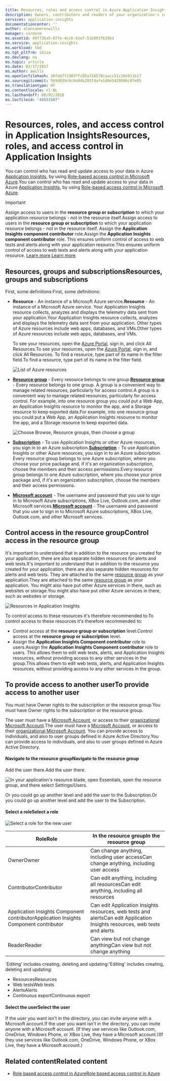 ```yaml
---
title: Resources, roles and access control in Azure Application Insights | Microsoft Docs
description: Owners, contributors and readers of your organization's insights.
services: application-insights
documentationcenter: ''
author: alancameronwills
manager: carmonm
ms.assetid: 49f736a5-67fe-4cc6-b1ef-51b993fb39bd
ms.service: application-insights
ms.workload: tbd
ms.tgt_pltfrm: ibiza
ms.devlang: na
ms.topic: article
ms.date: 03/17/2017
ms.author: awills
ms.openlocfilehash: 36fab7f23837fc85a724578caacc51c10e911b17
ms.sourcegitcommit: 5b9d839c0c0a94b293fdafe1d6e5429506c07e05
ms.translationtype: HT
ms.contentlocale: nl-NL
ms.lasthandoff: 08/02/2018
ms.locfileid: "44551507"
---
```

# <a name="resources-roles-and-access-control-in-application-insights"></a><span data-ttu-id="aa63c-103">Resources, roles, and access control in Application Insights</span><span class="sxs-lookup"><span data-stu-id="aa63c-103">Resources, roles, and access control in Application Insights</span></span>
<span data-ttu-id="aa63c-104">You can control who has read and update access to your data in Azure [Application Insights][start], by using [Role-based access control in Microsoft Azure](../active-directory/role-based-access-control-configure.md).</span><span class="sxs-lookup"><span data-stu-id="aa63c-104">You can control who has read and update access to your data in Azure [Application Insights][start], by using [Role-based access control in Microsoft Azure](../active-directory/role-based-access-control-configure.md).</span></span>

> [!IMPORTANT]
> <span data-ttu-id="aa63c-105">Assign access to users in the **resource group or subscription** to which your application resource belongs - not in the resource itself.</span><span class="sxs-lookup"><span data-stu-id="aa63c-105">Assign access to users in the **resource group or subscription** to which your application resource belongs - not in the resource itself.</span></span> <span data-ttu-id="aa63c-106">Assign the **Application Insights component contributor** role.</span><span class="sxs-lookup"><span data-stu-id="aa63c-106">Assign the **Application Insights component contributor** role.</span></span> <span data-ttu-id="aa63c-107">This ensures uniform control of access to web tests and alerts along with your application resource.</span><span class="sxs-lookup"><span data-stu-id="aa63c-107">This ensures uniform control of access to web tests and alerts along with your application resource.</span></span> <span data-ttu-id="aa63c-108">[Learn more](#access).</span><span class="sxs-lookup"><span data-stu-id="aa63c-108">[Learn more](#access).</span></span>
> 
> 

## <a name="resources-groups-and-subscriptions"></a><span data-ttu-id="aa63c-109">Resources, groups and subscriptions</span><span class="sxs-lookup"><span data-stu-id="aa63c-109">Resources, groups and subscriptions</span></span>
<span data-ttu-id="aa63c-110">First, some definitions:</span><span class="sxs-lookup"><span data-stu-id="aa63c-110">First, some definitions:</span></span>

* <span data-ttu-id="aa63c-111">**Resource** - An instance of a Microsoft Azure service.</span><span class="sxs-lookup"><span data-stu-id="aa63c-111">**Resource** - An instance of a Microsoft Azure service.</span></span> <span data-ttu-id="aa63c-112">Your Application Insights resource collects, analyzes and displays the telemetry data sent from your application.</span><span class="sxs-lookup"><span data-stu-id="aa63c-112">Your Application Insights resource collects, analyzes and displays the telemetry data sent from your application.</span></span>  <span data-ttu-id="aa63c-113">Other types of Azure resources include web apps, databases, and VMs.</span><span class="sxs-lookup"><span data-stu-id="aa63c-113">Other types of Azure resources include web apps, databases, and VMs.</span></span>
  
    <span data-ttu-id="aa63c-114">To see your resources, open the [Azure Portal][portal], sign in, and click All Resources.</span><span class="sxs-lookup"><span data-stu-id="aa63c-114">To see your resources, open the [Azure Portal][portal], sign in, and click All Resources.</span></span> <span data-ttu-id="aa63c-115">To find a resource, type part of its name in the filter field.</span><span class="sxs-lookup"><span data-stu-id="aa63c-115">To find a resource, type part of its name in the filter field.</span></span>
  
    ![List of Azure resources](https://docstestmedia1.blob.core.windows.net/azure-media/articles/application-insights/media/app-insights-resources-roles-access-control/10-browse.png)

<a name="resource-group"></a>

* <span data-ttu-id="aa63c-117">[**Resource group**][group] - Every resource belongs to one group.</span><span class="sxs-lookup"><span data-stu-id="aa63c-117">[**Resource group**][group] - Every resource belongs to one group.</span></span> <span data-ttu-id="aa63c-118">A group is a convenient way to manage related resources, particularly for access control.</span><span class="sxs-lookup"><span data-stu-id="aa63c-118">A group is a convenient way to manage related resources, particularly for access control.</span></span> <span data-ttu-id="aa63c-119">For example, into one resource group you could put a Web App, an Application Insights resource to monitor the app, and a Storage resource to keep exported data.</span><span class="sxs-lookup"><span data-stu-id="aa63c-119">For example, into one resource group you could put a Web App, an Application Insights resource to monitor the app, and a Storage resource to keep exported data.</span></span>

    ![Choose Browse, Resource groups, then choose a group](https://docstestmedia1.blob.core.windows.net/azure-media/articles/application-insights/media/app-insights-resources-roles-access-control/11-group.png)

* <span data-ttu-id="aa63c-121">[**Subscription**](https://manage.windowsazure.com) - To use Application Insights or other Azure resources, you sign in to an Azure subscription.</span><span class="sxs-lookup"><span data-stu-id="aa63c-121">[**Subscription**](https://manage.windowsazure.com) - To use Application Insights or other Azure resources, you sign in to an Azure subscription.</span></span> <span data-ttu-id="aa63c-122">Every resource group belongs to one Azure subscription, where you choose your price package and, if it's an organization subscription, choose the members and their access permissions.</span><span class="sxs-lookup"><span data-stu-id="aa63c-122">Every resource group belongs to one Azure subscription, where you choose your price package and, if it's an organization subscription, choose the members and their access permissions.</span></span>
* <span data-ttu-id="aa63c-123">[**Microsoft account**][account] - The username and password that you use to sign in to Microsoft Azure subscriptions, XBox Live, Outlook.com, and other Microsoft services.</span><span class="sxs-lookup"><span data-stu-id="aa63c-123">[**Microsoft account**][account] - The username and password that you use to sign in to Microsoft Azure subscriptions, XBox Live, Outlook.com, and other Microsoft services.</span></span>

## <a name="access"></a> <span data-ttu-id="aa63c-124">Control access in the resource group</span><span class="sxs-lookup"><span data-stu-id="aa63c-124">Control access in the resource group</span></span>
<span data-ttu-id="aa63c-125">It's important to understand that in addition to the resource you created for your application, there are also separate hidden resources for alerts and web tests.</span><span class="sxs-lookup"><span data-stu-id="aa63c-125">It's important to understand that in addition to the resource you created for your application, there are also separate hidden resources for alerts and web tests.</span></span> <span data-ttu-id="aa63c-126">They are attached to the same [resource group](#resource-group) as your application.</span><span class="sxs-lookup"><span data-stu-id="aa63c-126">They are attached to the same [resource group](#resource-group) as your application.</span></span> <span data-ttu-id="aa63c-127">You might also have put other Azure services in there, such as websites or storage.</span><span class="sxs-lookup"><span data-stu-id="aa63c-127">You might also have put other Azure services in there, such as websites or storage.</span></span>

![Resources in Application Insights](https://docstestmedia1.blob.core.windows.net/azure-media/articles/application-insights/media/app-insights-resources-roles-access-control/00-resources.png)

<span data-ttu-id="aa63c-129">To control access to these resources it's therefore recommended to:</span><span class="sxs-lookup"><span data-stu-id="aa63c-129">To control access to these resources it's therefore recommended to:</span></span>

* <span data-ttu-id="aa63c-130">Control access at the **resource group or subscription** level.</span><span class="sxs-lookup"><span data-stu-id="aa63c-130">Control access at the **resource group or subscription** level.</span></span>
* <span data-ttu-id="aa63c-131">Assign the **Application Insights Component contributor** role to users.</span><span class="sxs-lookup"><span data-stu-id="aa63c-131">Assign the **Application Insights Component contributor** role to users.</span></span> <span data-ttu-id="aa63c-132">This allows them to edit web tests, alerts, and Application Insights resources, without providing access to any other services in the group.</span><span class="sxs-lookup"><span data-stu-id="aa63c-132">This allows them to edit web tests, alerts, and Application Insights resources, without providing access to any other services in the group.</span></span>

## <a name="to-provide-access-to-another-user"></a><span data-ttu-id="aa63c-133">To provide access to another user</span><span class="sxs-lookup"><span data-stu-id="aa63c-133">To provide access to another user</span></span>
<span data-ttu-id="aa63c-134">You must have Owner rights to the subscription or the resource group.</span><span class="sxs-lookup"><span data-stu-id="aa63c-134">You must have Owner rights to the subscription or the resource group.</span></span>

<span data-ttu-id="aa63c-135">The user must have a [Microsoft Account][account], or access to their [organizational Microsoft Account](../active-directory/sign-up-organization.md).</span><span class="sxs-lookup"><span data-stu-id="aa63c-135">The user must have a [Microsoft Account][account], or access to their [organizational Microsoft Account](../active-directory/sign-up-organization.md).</span></span> <span data-ttu-id="aa63c-136">You can provide access to individuals, and also to user groups defined in Azure Active Directory.</span><span class="sxs-lookup"><span data-stu-id="aa63c-136">You can provide access to individuals, and also to user groups defined in Azure Active Directory.</span></span>

#### <a name="navigate-to-the-resource-group"></a><span data-ttu-id="aa63c-137">Navigate to the resource group</span><span class="sxs-lookup"><span data-stu-id="aa63c-137">Navigate to the resource group</span></span>
<span data-ttu-id="aa63c-138">Add the user there.</span><span class="sxs-lookup"><span data-stu-id="aa63c-138">Add the user there.</span></span>

![In your application's resource blade, open Essentials, open the resource group, and there select Settings/Users.](https://docstestmedia1.blob.core.windows.net/azure-media/articles/application-insights/media/app-insights-resources-roles-access-control/01-add-user.png)

<span data-ttu-id="aa63c-141">Or you could go up another level and add the user to the Subscription.</span><span class="sxs-lookup"><span data-stu-id="aa63c-141">Or you could go up another level and add the user to the Subscription.</span></span>

#### <a name="select-a-role"></a><span data-ttu-id="aa63c-142">Select a role</span><span class="sxs-lookup"><span data-stu-id="aa63c-142">Select a role</span></span>
![Select a role for the new user](https://docstestmedia1.blob.core.windows.net/azure-media/articles/application-insights/media/app-insights-resources-roles-access-control/03-role.png)

| <span data-ttu-id="aa63c-144">Role</span><span class="sxs-lookup"><span data-stu-id="aa63c-144">Role</span></span> | <span data-ttu-id="aa63c-145">In the resource group</span><span class="sxs-lookup"><span data-stu-id="aa63c-145">In the resource group</span></span> |
| --- | --- |
| <span data-ttu-id="aa63c-146">Owner</span><span class="sxs-lookup"><span data-stu-id="aa63c-146">Owner</span></span> |<span data-ttu-id="aa63c-147">Can change anything, including user access</span><span class="sxs-lookup"><span data-stu-id="aa63c-147">Can change anything, including user access</span></span> |
| <span data-ttu-id="aa63c-148">Contributor</span><span class="sxs-lookup"><span data-stu-id="aa63c-148">Contributor</span></span> |<span data-ttu-id="aa63c-149">Can edit anything, including all resources</span><span class="sxs-lookup"><span data-stu-id="aa63c-149">Can edit anything, including all resources</span></span> |
| <span data-ttu-id="aa63c-150">Application Insights Component contributor</span><span class="sxs-lookup"><span data-stu-id="aa63c-150">Application Insights Component contributor</span></span> |<span data-ttu-id="aa63c-151">Can edit Application Insights resources, web tests and alerts</span><span class="sxs-lookup"><span data-stu-id="aa63c-151">Can edit Application Insights resources, web tests and alerts</span></span> |
| <span data-ttu-id="aa63c-152">Reader</span><span class="sxs-lookup"><span data-stu-id="aa63c-152">Reader</span></span> |<span data-ttu-id="aa63c-153">Can view but not change anything</span><span class="sxs-lookup"><span data-stu-id="aa63c-153">Can view but not change anything</span></span> |

<span data-ttu-id="aa63c-154">'Editing' includes creating, deleting and updating:</span><span class="sxs-lookup"><span data-stu-id="aa63c-154">'Editing' includes creating, deleting and updating:</span></span>

* <span data-ttu-id="aa63c-155">Resources</span><span class="sxs-lookup"><span data-stu-id="aa63c-155">Resources</span></span>
* <span data-ttu-id="aa63c-156">Web tests</span><span class="sxs-lookup"><span data-stu-id="aa63c-156">Web tests</span></span>
* <span data-ttu-id="aa63c-157">Alerts</span><span class="sxs-lookup"><span data-stu-id="aa63c-157">Alerts</span></span>
* <span data-ttu-id="aa63c-158">Continuous export</span><span class="sxs-lookup"><span data-stu-id="aa63c-158">Continuous export</span></span>

#### <a name="select-the-user"></a><span data-ttu-id="aa63c-159">Select the user</span><span class="sxs-lookup"><span data-stu-id="aa63c-159">Select the user</span></span>

<span data-ttu-id="aa63c-160">If the user you want isn't in the directory, you can invite anyone with a Microsoft account.</span><span class="sxs-lookup"><span data-stu-id="aa63c-160">If the user you want isn't in the directory, you can invite anyone with a Microsoft account.</span></span>
<span data-ttu-id="aa63c-161">(If they use services like Outlook.com, OneDrive, Windows Phone, or XBox Live, they have a Microsoft account.)</span><span class="sxs-lookup"><span data-stu-id="aa63c-161">(If they use services like Outlook.com, OneDrive, Windows Phone, or XBox Live, they have a Microsoft account.)</span></span>

## <a name="related-content"></a><span data-ttu-id="aa63c-162">Related content</span><span class="sxs-lookup"><span data-stu-id="aa63c-162">Related content</span></span>

* [<span data-ttu-id="aa63c-163">Role based access control in Azure</span><span class="sxs-lookup"><span data-stu-id="aa63c-163">Role based access control in Azure</span></span>](../active-directory/role-based-access-control-configure.md)

<!--Link references-->

[account]: https://account.microsoft.com
[group]: ../azure-resource-manager/resource-group-overview.md
[portal]: https://portal.azure.com/
[start]: app-insights-overview.md





